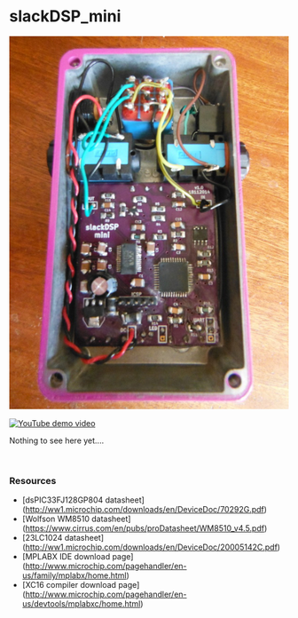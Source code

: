 # slackDSP_mini

![](www/mini_guts.jpg)

[![YouTube demo video](http://img.youtube.com/vi/F_a12EcQlmA/0.jpg)](http://www.youtube.com/watch?v=F_a12EcQlmA)

Nothing to see here yet....

<br>

### Resources
* [dsPIC33FJ128GP804 datasheet] (http://ww1.microchip.com/downloads/en/DeviceDoc/70292G.pdf)
* [Wolfson WM8510 datasheet] (https://www.cirrus.com/en/pubs/proDatasheet/WM8510_v4.5.pdf)
* [23LC1024 datasheet] (http://ww1.microchip.com/downloads/en/DeviceDoc/20005142C.pdf)
* [MPLABX IDE download page] (http://www.microchip.com/pagehandler/en-us/family/mplabx/home.html)
* [XC16 compiler download page] (http://www.microchip.com/pagehandler/en-us/devtools/mplabxc/home.html)
